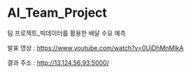 # AI_Team_Project
 
팀 프로젝트_빅데이터를 활용한 배달 수요 예측

발표 영상 : https://www.youtube.com/watch?v=0UjDhMnMlkA

결과 주소 : http://13.124.56.93:5000/

